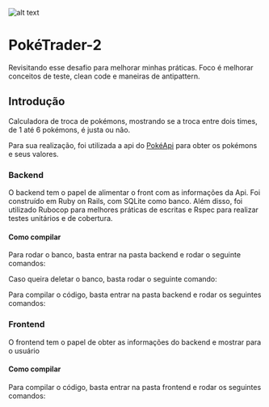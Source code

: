 ![alt text](https://i2.wp.com/i.imgur.com/Gc979LS.gif?w=640)
# PokéTrader-2

Revisitando esse desafio para melhorar minhas práticas. Foco é melhorar conceitos de teste, clean code e maneiras de antipattern.


## Introdução

Calculadora de troca de pokémons, mostrando se a troca entre dois times, de 1 até 6 pokémons, é justa ou não.

Para sua realização, foi utilizada a api do [PokéApi](https://pokeapi.co/) para obter os pokémons e seus valores.

### Backend

O backend tem o papel de alimentar o front com as informações da Api. Foi construído em Ruby on Rails, com SQLite como banco. Além disso, foi utilizado Rubocop para melhores práticas de escritas e Rspec para realizar testes unitários e de cobertura.

#### Como compilar

Para rodar o banco, basta entrar na pasta backend e rodar o seguinte comandos:


Caso queira deletar o banco, basta rodar o seguinte comando:


Para compilar o código, basta entrar na pasta backend e rodar os seguintes comandos:

### Frontend

O frontend tem o papel de obter as informações do backend e mostrar para o usuário
#### Como compilar

Para compilar o código, basta entrar na pasta frontend e rodar os seguintes comandos:
